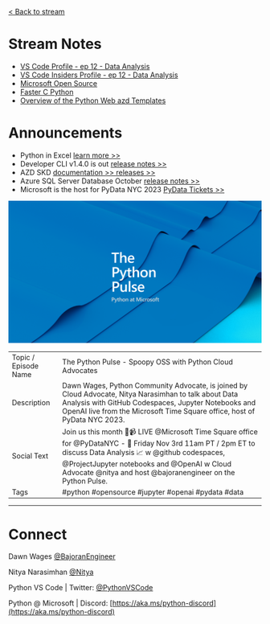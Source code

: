 [< Back to stream](https://aka.ms/python-pulse-live)

# Stream Notes

- [VS Code Profile - ep 12 - Data Analysis](https://aka.ms/pythonpulse/ep/12/profile)
- [VS Code Insiders Profile - ep 12 - Data Analysis](https://aka.ms/pythonpulse/ep/12/insiders-profile)
- [Microsoft Open Source](https://cloudblogs.microsoft.com/opensource/)
- [Faster C Python](https://devblogs.microsoft.com/python/python-311-faster-cpython-team/)
- [Overview of the Python Web azd Templates](https://review.learn.microsoft.com/en-us/azure/developer/python/overview-azd-templates)


# Announcements
- Python in Excel [learn more >>](https://www.microsoft.com/en-us/microsoft-365/python-in-excel)
- Developer CLI v1.4.0 is out [release notes >>](https://aka.ms/azd-oct-2023)
- AZD SKD [documentation >> ](https://learn.microsoft.com/en-us/azure/developer/python/sdk/) [releases >>](https://github.com/Azure/azure-sdk-for-python/releases)
- Azure SQL Server Database October [release notes >>](https://learn.microsoft.com/en-us/azure/azure-sql/database/doc-changes-updates-release-notes-whats-new?view=azuresql)
- Microsoft is the host for PyData NYC 2023 [PyData Tickets >>](https://pydata.org/nyc2023/)



![The Python Pulse Getting the Most out of Python with VS Code and Azure](python_pulse_008_github_extensions_banner.png)

| | |
|----|----|
| Topic / Episode Name | The Python Pulse - Spoopy OSS with Python Cloud Advocates |
| Description | Dawn Wages, Python Community Advocate, is joined by Cloud Advocate, Nitya Narasimhan to talk about Data Analysis with GitHub Codespaces, Jupyter Notebooks and OpenAI live from the Microsoft Time Square office, host of PyData NYC 2023. |
| Social Text | Join us this month 🔴📹 LIVE @Microsoft Time Square office for @PyDataNYC - 📅 Friday Nov 3rd 11am PT / 2pm ET to discuss Data Analysis 📈 w @github codespaces, @ProjectJupyter notebooks and @OpenAI w Cloud Advocate @nitya and host @bajoranengineer on the Python Pulse. |
| Tags | #python #opensource #jupyter #openai #pydata #data  |

---
# Connect

Dawn Wages [@BajoranEngineer](https://twitter.com/BajoranEngineer)

Nitya Narasimhan [@Nitya](https://twitter.com/nitya)

Python VS Code | Twitter: [@PythonVSCode](https://twitter.com/PythonVSCode)

Python @ Microsoft | Discord: [https://aka.ms/python-discord](https://aka.ms/python-discord)
